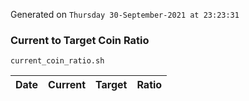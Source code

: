 Generated on `Thursday 30-September-2021 at 23:23:31`

### Current to Target Coin Ratio
`current_coin_ratio.sh`

Date|Current|Target|Ratio
---|---|---|---
